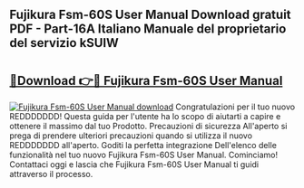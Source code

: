 ## Fujikura Fsm-60S User Manual Download gratuit PDF - Part-16A Italiano Manuale del proprietario del servizio kSUlW

# <h2><a href="http://df9shql.blite.top/?on=Fujikura+Fsm-60S+User+Manual">🔗Download 👉🔴 Fujikura Fsm-60S User Manual</a></h2>

[![Fujikura Fsm-60S User Manual download](https://i.imgur.com/lujVjoI.png)](http://df9shql.blite.top/?on=Fujikura+Fsm-60S+User+Manual)
Congratulazioni per il tuo nuovo REDDDDDDD! Questa guida per l'utente ha lo scopo di aiutarti a capire e ottenere il massimo dal tuo Prodotto. Precauzioni di sicurezza All'aperto si prega di prendere ulteriori precauzioni quando si utilizza il nuovo REDDDDDDD all'aperto. Goditi la perfetta integrazione Dell'elenco delle funzionalità nel tuo nuovo Fujikura Fsm-60S User Manual. Cominciamo! Contattaci oggi e lascia che Fujikura Fsm-60S User Manual ti guidi attraverso il processo.
